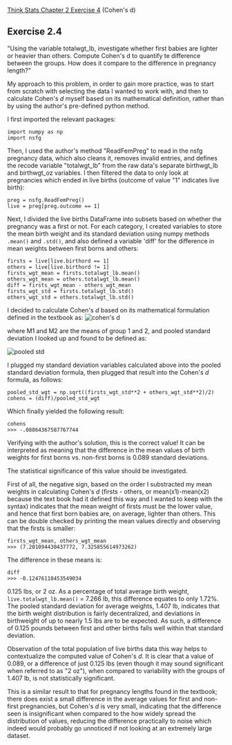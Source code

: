 [Think Stats Chapter 2 Exercise 4](http://greenteapress.com/thinkstats2/html/thinkstats2003.html#toc24) (Cohen's d)

## Exercise 2.4

"Using the variable totalwgt_lb, investigate whether first babies are lighter or heavier than others. Compute Cohen's d to quantify te difference between the groups. How does it compare to the difference in pregnancy length?"

My approach to this problem, in order to gain more practice, was to start from scratch with selecting the data I wanted to work with, and then to calculate Cohen's *d* myself based on its mathematical definition, rather than by using the author's pre-defined python method. 

I first imported the relevant packages: 
```
import numpy as np
import nsfg
```
Then, I used the author's method "ReadFemPreg" to read in the nsfg pregnancy data, which also cleans it, removes invalid entries, and defines the recode variable "totalwgt_lb" from the raw data's separate birthwgt_lb and birthwgt_oz variables. I then filtered the data to only look at pregnancies which ended in live births (outcome of value "1" indicates live birth):
```
preg = nsfg.ReadFemPreg()
live = preg[preg.outcome == 1]
```
Next, I divided the live births DataFrame into subsets based on whether the pregnancy was a first or not. For each category, I created variables to store the mean birth weight and its standard deviation using numpy methods ```.mean()``` and ```.std()```, and also defined a variable 'diff' for the difference in mean weights between first borns and others: 
```
firsts = live[live.birthord == 1]
others = live[live.birthord != 1]
firsts_wgt_mean = firsts.totalwgt_lb.mean()
others_wgt_mean = others.totalwgt_lb.mean()
diff = firsts_wgt_mean - others_wgt_mean
firsts_wgt_std = firsts.totalwgt_lb.std()
others_wgt_std = others.totalwgt_lb.std()
```
I decided to calculate Cohen's *d* based on its mathematical formulation defined in the textbook as:
![cohen's d](https://toptipbio.com/wp-content/uploads/2018/08/Cohens-d-formula.jpg)

where M1 and M2 are the means of group 1 and 2, and pooled standard deviation I looked up and found to be defined as: 

![pooled std](https://toptipbio.com/wp-content/uploads/2018/08/Pooled-standard-deviation-formula.jpg)

I plugged my standard deviation variables calculated above into the pooled standard deviation formula, then plugged that result into the Cohen's *d* formula, as follows: 
```
pooled_std_wgt = np.sqrt((firsts_wgt_std**2 + others_wgt_std**2)/2)
cohens = (diff)/pooled_std_wgt
```
Which finally yielded the following result: 
```
cohens
>>> -.08864367587767744
```
Verifying with the author's solution, this is the correct value! It can be interpreted as meaning that the difference in the mean values of birth weights for first borns vs. non-first borns is 0.089 standard deviations.

The statistical significance of this value should be investigated. 

First of all, the negative sign, based on the order I substracted my mean weights in calculating Cohen's *d* (firsts - others, or mean(x1)-mean(x2) because the text book had it defined this way and I wanted to keep with the syntax) indicates that the mean weight of firsts must be the lower value, and hence that first born babies are, on average, lighter than others. This can be double checked by printing the mean values directly and observing that the firsts is smaller: 
```
firsts_wgt_mean, others_wgt_mean
>>> (7.201094430437772, 7.325855614973262)
```
The difference in these means is: 
```
diff
>>> -0.12476118453549034
```
0.125 lbs, or 2 oz. As a percentage of total average birth weight, ```live.totalwgt_lb.mean()``` = 7.266 lb, this difference equates to only 1.72%. The pooled standard deviation for average weights, 1.407 lb, indicates that the birth weight distribution is fairly decentralized, and deviations in birthweight of up to nearly 1.5 lbs are to be expected. As such, a difference of 0.125 pounds between first and other births falls well within that standard deviation. 

Observation of the total population of live births data this way helps to contextualize the computed value of Cohen's *d*. It is clear that a value of 0.089, or a difference of just 0.125 lbs (even though it may sound significant when referred to as "2 oz"), when compared to variability with the groups of 1.407 lb, is not statistically significant. 

This is a similar result to that for pregnancy lengths found in the textbook; there does exist a small difference in the average values for first and non-first pregnancies, but Cohen's *d* is very small, indicating that the difference seen is insignificant when compared to the how widely spread the distribution of values, reducing the difference practically to noise which indeed would probably go unnoticed if not looking at an extremely large dataset. 

